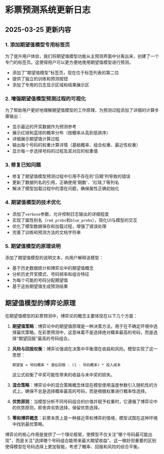 # 彩票预测系统更新日志

## 2025-03-25 更新内容

### 1. 添加期望值模型专用标签页

为了提升用户体验，我们将期望值模型功能从主预测界面中分离出来，创建了一个专门的标签页。这使得用户可以更方便地使用期望值模型进行预测。

* 添加了"期望值模型"标签页，现在位于标签列表的第二位
* 提供了独立的训练和预测按钮
* 添加了专用的日志显示区域和结果展示区

### 2. 增强期望值模型预测过程的可视化

为了帮助用户更好地理解期望值模型的工作原理，为预测过程添加了详细的计算步骤输出：

* 显示最近的开奖数据作为预测参考
* 展示红球和蓝球的概率分布（按概率从高到低排序）
* 详细展示期望值计算过程
* 输出每个号码的权重计算详情（基础概率、组合权重、最近性权重）
* 显示每一步选择号码的过程及其对应的权重值

### 3. 修复已知问题

* 修复了期望值模型预测过程中引用不存在的'日期'列导致的错误
* 更新了数据列名的引用，正确使用'期数'、'红球_1'等列名
* 解决了模型加载过程中的潜在问题，确保属性正确初始化

### 4. 期望值模型的技术优化

* 添加了`verbose`参数，允许控制日志输出的详细程度
* 实现了属性别名（`red_probs`和`blue_probs`），简化UI与模型的交互
* 优化了模型数据保存和加载过程，增强了错误处理
* 完善了训练和预测方法的文档字符串

### 5. 期望值模型的原理说明

添加了期望值模型的说明文本，向用户解释该模型：
* 基于历史数据统计和博弈论中的期望值概念
* 分析历史开奖模式、号码频率和组合特征
* 为每个可能的号码分配期望值
* 基于这些期望值生成预测结果

## 期望值模型的博弈论原理

在期望值模型的彩票预测中，博弈论的概念主要体现在以下几个方面：

1. **期望值策略**：博弈论中的期望值原理是一种决策方法，用于在不确定环境中选择最优策略。在彩票预测中，这意味着不是选择绝对概率最高的号码，而是选择"期望回报"最高的号码组合。

2. **风险与回报权衡**：博弈论强调在决策中平衡潜在收益和风险。模型实现了这一思想：
   ```
   期望值 = 号码概率 * 潜在回报 - (1 - 号码概率) * 投入成本
   ```
   这公式权衡了中奖可能性带来的收益与未中奖的损失。

3. **混合策略**：博弈论中的混合策略概念体现在模型使用温度参数引入随机性的方式上，确保不总是选择概率最高的号码，而是根据权重进行概率性选择。

4. **优势原则**：当模型分析不同号码组合的价值并赋予权重时，它遵循了博弈论中的优势原则，即舍弃劣势选择，保留优势选择。

5. **零和博弈概念**：彩票本质上是一种接近零和博弈的情境，模型试图在这种环境中找到最优策略。

博弈论的核心作用是提供了一个理论框架，使模型不仅关注"哪个号码最可能出现"，而是关注"选择哪个号码组合能带来最大期望收益"。这一微妙但重要的区别使得模型在号码选择上更加智能，考虑了概率、回报和风险的综合平衡。 